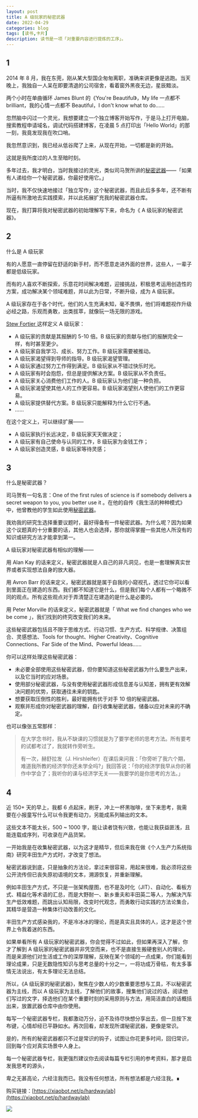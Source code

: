 ```yaml
---
layout: post
title: A 级玩家的秘密武器
date: 2022-04-29
categories: blog
tags: [读书,卡片]
description: 读书是一项「对重要内容进行提炼的工序」。
---
```


## 1 

2014 年 8 月，我在东莞，刚从某大型国企匆匆离职，准确来讲更像是逃跑。当天晚上，我独自一人呆在即要清退的公司宿舍，看着窗外黑夜无边，星辰黯淡。

两个小时在单曲循环 James Blunt 的《You're Beautiful》，My life 一点都不 brilliant，我的心情一点都不 Beautiful，I don't know what to do……

忽然脑中闪过一个灵光，我想要建立一个独立博客开始写作，于是马上打开电脑，搜索教程申请域名，调试代码搭建博客，在凌晨 5 点打印出「Hello World」的那一刻，我竟发现我在吹口哨。

我忽然意识到，我已经从低谷爬了上来，从现在开始，一切都是新的开始。

这就是我所度过的人生至暗时刻。

多年过去，我才明白，当时我接过的灵光，类似司马贺所讲的[秘密武器](http://www.mesule.com/2016/06/SimonLearn)——「如果有人递给你一个秘密武器，你最好使用它。」

当时，我不仅快速地接过「独立写作」这个秘密武器，而且此后多多年，还不断有所逼有所激地去实践摸索，并以此拓展扩充我的秘密武器仓库。

现在，我打算将我对秘密武器的初始理解写下来，命名为《 A 级玩家的秘密武器》。

## 2 

什么是 A 级玩家

有的人愿意一直停留在舒适的新手村，而不愿意走进外面的世界，这些人，一辈子都是低级玩家。

而有的人喜欢不断探索，乐意花时间解决难题，迎接挑战，积极思考运用创造性的方案，成功解决某个领域难题，并以此为日常，不断升级，成为 A 级玩家。

A 级玩家存在于各个时代，他们的人生充满未知，毫不畏惧，他们将难题视作升级必经之路，乐观而勇敢，出类拔萃，就像玩一场无限的游戏。

[Stew Fortier ](https://stewfortier.com/a-player-b-player/)这样定义 A 级玩家：

- A 级玩家的贡献是其报酬的 5-10 倍。B 级玩家的贡献与他们的报酬完全一样，有时甚至更少。
- A 级玩家自我学习、成长、努力工作。B 级玩家需要被推动。
- A 级玩家渴望得到导师的指导。B 级玩家渴望管理。
- A 级玩家通过努力工作得到满足。B 级玩家从不错过快乐时光。
- A 级玩家有时会抱怨，但总是提供解决方案。B 级玩家从不负责任。
- A 级玩家关心消费他们工作的人。B 级玩家认为他们是一种负担。
- A 级玩家渴望使其他人的工作更容易。B 级玩家渴望别人使他们的工作更容易。
- A 级玩家提供替代方案。B 级玩家只能解释为什么它行不通。
- ……

在这个定义上，可以继续扩展——

- A 级玩家执行长远决定，B 级玩家天天做决定；
- A 级玩家有自己使命与认同的工作，B 级玩家为金钱工作；
- A 级玩家创造灵感，B 级玩家等待灵感；

## 3

什么是秘密武器？

司马贺有一句名言：One of the first rules of science is if somebody delivers a secret weapon to you, you better use it 。在他的自传《我生活的种种模式》中，他曾教他的学生如此使用[秘密武器](https://www.cnfeat.com/blog/2016/12/13/BestVSGood/)。

我劝我的研究生选择重要议题时，最好得备有一件秘密武器。为什么呢？因为如果这个议题真的十分重要的话，其他人也会选择，那你就得掌握一些其他人所没有的知识或研究方法才能拿到第一。

A 级玩家对秘密武器有相似的理解——

用 Alan Kay 的话来定义，秘密武器就是人自己的非凡洞见，也是一套理解真实世界或者实现想法自身的放大器。

用 Avron Barr 的话来定义，秘密武器就是属于自我的小窥视孔，透过它你可以看到里面正在建造的东西。我们都不知道它是什么，但是我们每个人都有一个略微不同的观点。所有这些观点对于弄清楚正在建造的是什么是必要的。

用 Peter Morville 的话来定义，秘密武器就是「 What we find changes who we be come 」，我们找到的终究改变我们的未来。

这些秘密武器包括且不限于思维方式、行动习惯、生产方式、科学规律、决策组合、灵感想法、Tools for thought、Higher Creativity、Cognitive Connections、Far Side of the Mind、Powerful Ideas……

你可以这样处理这些秘密武器：

- 未必要全部使用这些秘密武器，但你要知道这些秘密武器为什么要生产出来，以及它当时的应对场景。
- 使用部分秘密武器，与没有使用秘密武器形成信息差与认知差，拥有更有效解决问题的优势，获取通往未来的钥匙。
- 想要获取压倒性的胜利，最好能拥有优于对手 10 倍的秘密武器。
- 观察并形成你对秘密武器的理解，自行收集秘密武器，储备以应对未来的不确定。

也可以像张五常那样：

> 在大学念书时，我从不缺课的习惯就是为了要学老师的思考方法。所有要考的试都考过了，我就转作旁听生。
> 
> 有一次，赫舒拉发（J. Hirshleifer）在课后来问我：「你旁听了我六个期，难道我所教的经济学你还未学全吗?」我回答说：「你的经济学我早从你的著作中学会了；我听你的课与经济学无关——我要学的是你思考的方法。」


## 4 

近 150+ 天的早上，我都 6 点起床，刷牙，冲上一杯黑咖啡，坐下来思考，我需要在小报童写什么可以令我更有动力，另能成系列输出的文本。

这些文本不能太长，500 ~ 1000 字，能让读者饶有兴致，也能让我获益匪浅，且能连载成序列，可收录在产品货架。

一开始我是在收集秘密武器，以为这才是精华，但后来我在做《个人生产力系统指南》研究丰田生产方式时，才改变了想法。

秘密武器说到底，只是抽象的方法论，拿过来很容易，用起来很难，我必须将这些公开流传但已丧失原初语境的文本，溯源恢复，并重新理解。

例如丰田生产方式，不只是一张架构屋图，也不是及时化（JIT）、自动化、看板方式、精益化等术语的汇总，而是大野耐一、新乡重夫和丰田英二等人，为解决汽车生产低效难题，而跳出认知局限，改变时代观念，而勇敢行动实践的方法论集合，其精华是营造一种集体行动改善的文化。

丰田生产方式感染我的，不是冷冰冰的理论，而是真实且具体的人，这才是这个世界上令我着迷的东西。

如果单看所有 A 级玩家的秘密武器，你会觉得不过如此，但如果再深入了解，你才了解到 A 级玩家的秘密武器并非凭空而来，也不是直接生搬硬套别人的理论，而是来源他们对生活或工作的深厚理解，反映在某个领域的一点成果，你们能看到理论成果，只是无数隐性知识与思考总量的十分之一，一将功成万骨枯，有太多事情无法说出，有太多理论无法总结。

所以，《A 级玩家的秘密武器》，聚焦在少数人的少数重要思想与工具，不以秘密武器为主线，而以 A 级玩家为主线，了解他们的故事，搜集他们说过的话，阅读他们写过的文字，择选他们在某个重要时刻的采用原则与方法，用简洁直白的话概括出来，放置武器仓库中由你使用。

每写一个秘密武器专栏，我都激动万分，迫不及待尽快想分享出去，但一旦按下发布键，心情却经已平静如水。再次回看，却发现所谓秘密武器，更像是常识。

是的，所有的秘密武器都只不过是常识的钩子，试图让你花更多时间，回归常识，回到每个应对真实场景中人身上。

每一个秘密武器专栏，我更强烈建议你去阅读每篇专栏引用的参考资料，那才是启发我思考的源头，

卑之无甚高论，六经注我而已。我没有任何想法，所有想法都是六经注我。∎


购买链接：[https://xiaobot.net/p/hardwaylab](https://xiaobot.net/p/hardwaylab)

![](https://s3.bmp.ovh/imgs/2022/04/29/da9822fb133d131e.png)